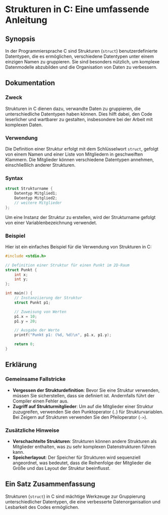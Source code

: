 <!--
Meta Description: # Strukturen in C: Eine umfassende Anleitung ## Synopsis In der Programmiersprache C sind Strukturen (`struct`) benutzerdefinierte Datentypen, die es ...
Meta Keywords: strukturen, der, die, struktur, struct
-->

# Strukturen in C: Eine umfassende Anleitung

## Synopsis
In der Programmiersprache C sind Strukturen (`struct`) benutzerdefinierte Datentypen, die es ermöglichen, verschiedene Datentypen unter einem einzigen Namen zu gruppieren. Sie sind besonders nützlich, um komplexe Datenmodelle abzubilden und die Organisation von Daten zu verbessern.

## Dokumentation
### Zweck
Strukturen in C dienen dazu, verwandte Daten zu gruppieren, die unterschiedliche Datentypen haben können. Dies hilft dabei, den Code leserlicher und wartbarer zu gestalten, insbesondere bei der Arbeit mit komplexen Daten.

### Verwendung
Die Definition einer Struktur erfolgt mit dem Schlüsselwort `struct`, gefolgt von einem Namen und einer Liste von Mitgliedern in geschweiften Klammern. Die Mitglieder können verschiedene Datentypen annehmen, einschließlich anderer Strukturen.

### Syntax
```c
struct Strukturname {
    Datentyp Mitglied1;
    Datentyp Mitglied2;
    // weitere Mitglieder
};
```

Um eine Instanz der Struktur zu erstellen, wird der Strukturname gefolgt von einer Variablenbezeichnung verwendet.

### Beispiel
Hier ist ein einfaches Beispiel für die Verwendung von Strukturen in C:

```c
#include <stdio.h>

// Definition einer Struktur für einen Punkt im 2D-Raum
struct Punkt {
    int x;
    int y;
};

int main() {
    // Instanziierung der Struktur
    struct Punkt p1;

    // Zuweisung von Werten
    p1.x = 10;
    p1.y = 20;

    // Ausgabe der Werte
    printf("Punkt p1: (%d, %d)\n", p1.x, p1.y);

    return 0;
}
```

## Erklärung
### Gemeinsame Fallstricke
- **Vergessen der Strukturdefinition**: Bevor Sie eine Struktur verwenden, müssen Sie sicherstellen, dass sie definiert ist. Andernfalls führt der Compiler einen Fehler aus.
- **Zugriff auf Strukturmitglieder**: Um auf die Mitglieder einer Struktur zuzugreifen, verwenden Sie den Punktoperator (`.`) für Strukturvariablen. Bei Zeigern auf Strukturen verwenden Sie den Pfeiloperator (`->`).
  
### Zusätzliche Hinweise
- **Verschachtelte Strukturen**: Strukturen können andere Strukturen als Mitglieder enthalten, was zu sehr komplexen Datenstrukturen führen kann.
- **Speicherlayout**: Der Speicher für Strukturen wird sequenziell angeordnet, was bedeutet, dass die Reihenfolge der Mitglieder die Größe und das Layout der Struktur beeinflusst.

## Ein Satz Zusammenfassung
Strukturen (`struct`) in C sind mächtige Werkzeuge zur Gruppierung unterschiedlicher Datentypen, die eine verbesserte Datenorganisation und Lesbarkeit des Codes ermöglichen.